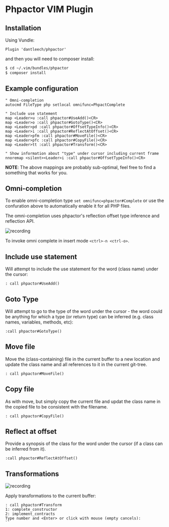 Phpactor VIM Plugin
===================

Installation
------------

Using Vundle:

```
Plugin 'dantleech/phpactor'
```

and then you will need to composer install:

```bash
$ cd ~/.vim/bundles/phpactor
$ composer install
```

Example configuration
---------------------

```
" Omni-completion
autocmd FileType php setlocal omnifunc=PhpactComplete

" Include use statement
map <Leader>u :call phpactor#UseAdd()<CR>
map <Leader>o :call phpactor#GotoType()<CR>
map <Leader>pd :call phpactor#OffsetTypeInfo()<CR>
map <Leader>i :call phpactor#ReflectAtOffset()<CR>
map <Leader>pfm :call phpactor#MoveFile()<CR>
map <Leader>pfc :call phpactor#CopyFile()<CR>
map <Leader>tt :call phpactor#Transform()<CR>

" Show information about "type" under cursor including current frame
nnoremap <silent><Leader>i :call phpactor#OffsetTypeInfo()<CR>
```

**NOTE**: The above mappings are probably sub-optimal, feel free to find a
something that works for you.

Omni-completion
---------------

To enable omni-completion type `set omnifunc=phpactor#Complete` or use the
confuration above to automatically enable it for all PHP files.

The omni-completion uses phpactor's reflection offset type inference and
reflection API.

![recording](https://user-images.githubusercontent.com/530801/27839804-2b309e8e-60ec-11e7-8df4-f5467cf56c8d.gif)

To invoke omni complete in insert mode `<ctrl>-n <ctrl-o>`.

Include use statement
---------------------

Will attempt to include the use statement for the word (class name) under the
cursor:

```
: call phpactor#UseAdd()
```

Goto Type
---------

Will attempt to go to the type of the word under the
cursor - the word could be anything for which a type (or return type) can be
inferred (e.g. class names, variables, methods, etc):

```
:call phpactor#GotoType()
```

Move file
---------

Move the (class-containing) file in the current buffer to a new location and
update the class name and all references to it in the current git-tree.

```
: call phpactor#MoveFile()
```

Copy file
---------

As with move, but simply copy the current file and updat the class name in the
copied file to be consistent with the filename.

```
: call phpactor#CopyFile()
```

Reflect at offset
-----------------

Provide a synopsis of the class for the word under the cursor (if a class can
be inferred from it).

```
:call phpactor#ReflectAtOffset()
```

Transformations
---------------

![recording](https://user-images.githubusercontent.com/530801/27984415-92800230-63cd-11e7-8492-d5a7a93bb6f0.gif)

Apply transformations to the current buffer:

```
: call phpactor#Transform
1: complete_constructor
2: implement_contracts
Type number and <Enter> or click with mouse (empty cancels): 
``
